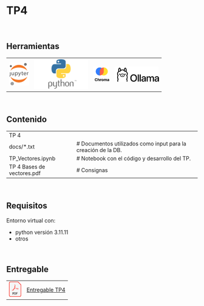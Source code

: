 # TP4

<br>

## Herramientas
<table border="0">
  <tr valign="center">
    <td><img src="../imgs/jupyter.png" alt="Jupyter" height="60"></td>
    <td><img src="../imgs/python.png" alt="Python" height="80"></td>
    <td><img src="../imgs/chromadb.png" alt="ChromaDB" height="40"></td>
    <td><img src="../imgs/ollama.png" alt="Ollama" height="40"></td>
  </tr>
</table>
<br>

## Contenido

<table border="0">
  <tr valign="center">
    <td colspan="2">TP 4</td>
  </tr>
  <tr valign="center">
    <td>docs/*.txt</td>
    <td># Documentos utilizados como input para la creación de la DB.</td>
  </tr>
  <tr valign="center">
    <td>TP_Vectores.ipynb</td>
    <td># Notebook con el código y desarrollo del TP.</td>
  </tr>
    <tr valign="center">
    <td>TP 4 Bases de vectores.pdf</td>
    <td># Consignas</td>
  </tr>
</table>
<br>

## Requisitos

Entorno virtual con:
* python versión 3.11.11
* otros

<br>


## Entregable
<table border="0">
  <tr valign="center">
    <td><img src="../imgs/pdf.png" alt="PDF" height="40"></td>
    <td><a href="./CEIA_BDIA_TP4_a1618.pdf" target="_blank">Entregable TP4</a></td>
  </tr>
</table>
<br>
